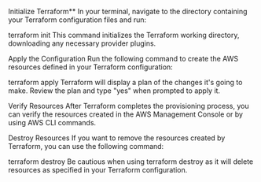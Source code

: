 Initialize Terraform**
In your terminal, navigate to the directory containing your Terraform configuration files and run:

terraform init
This command initializes the Terraform working directory, downloading any necessary provider plugins.

Apply the Configuration
Run the following command to create the AWS resources defined in your Terraform configuration:

terraform apply
Terraform will display a plan of the changes it's going to make. Review the plan and type "yes" when prompted to apply it.

Verify Resources
After Terraform completes the provisioning process, you can verify the resources created in the AWS Management Console or by using AWS CLI commands.

Destroy Resources
If you want to remove the resources created by Terraform, you can use the following command:

terraform destroy
Be cautious when using terraform destroy as it will delete resources as specified in your Terraform configuration.
